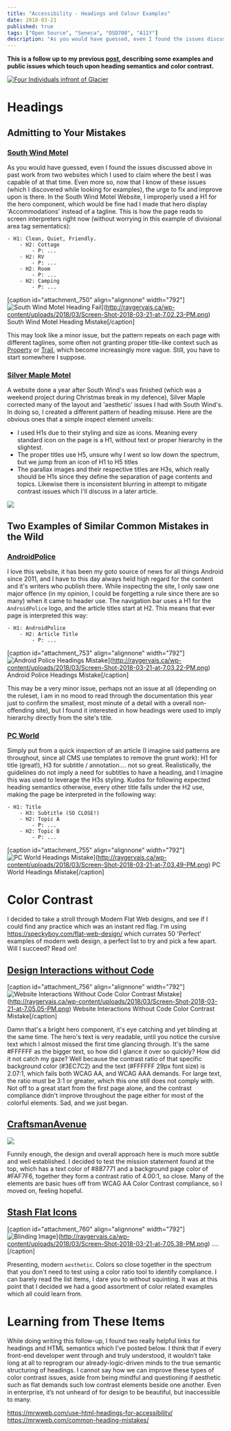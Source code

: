 ```yaml
---
title: "Accessibility - Headings and Colour Examples"
date: 2018-03-21
published: true
tags: ["Open Source", "Seneca", "OSD700", "A11Y"]
description: "As you would have guessed, even I found the issues discussed above in past work from two websites which I used to claim where the best I was capable of at that time. Even more so, now that I know of these issues (which I discovered while looking for examples), the urge to fix and improve upon is there. In the South Wind Motel Website, I improperly used a H1 for the hero component, which would be fine had I made that hero display 'Accommodations' instead of a tagline. Let's explore!"
---
```


**This is a follow up to my previous [post](http://raygervais.ca/understanding-u11yn-concerns-relating-to-modern-flat-design-and-screen-readers/), describing some examples and public issues which touch upon heading semantics and color contrast.**

[![Four Individuals infront of Glacier](https://images.unsplash.com/photo-1506223386276-e61b08b6c120?ixlib=rb-0.3.5&ixid=eyJhcHBfaWQiOjEyMDd9&s=bf6063733e5c8399f3a0f614a7efd8cf&auto=format&fit=crop&w=2167&q=80)](https://unsplash.com/@michaelhenry)

# Headings

## Admitting to Your Mistakes

### [South Wind Motel](www.southwindmotel.ca)

As you would have guessed, even I found the issues discussed above in past work from two websites which I used to claim where the best I was capable of at that time. Even more so, now that I know of these issues (which I discovered while looking for examples), the urge to fix and improve upon is there. In the South Wind Motel Website, I improperly used a H1 for the hero component, which would be fine had I made that hero display 'Accommodations' instead of a tagline. This is how the page reads to screen interpreters right now (without worrying in this example of divisional area tag sementatics):

```
- H1: Clean, Quiet, Friendly.
	- H2: Cottage
		- P: ...
	- H2: RV
		- P: ...
	- H2: Room
		- P: ...
	- H2: Camping
		- P: ...
```

[caption id="attachment_750" align="alignnone" width="792"]![South Wind Motel Heading Fail](./images/Screen-Shot-2018-03-21-at-7.02.23-PM-873x1024.png)](http://raygervais.ca/wp-content/uploads/2018/03/Screen-Shot-2018-03-21-at-7.02.23-PM.png) South Wind Motel Heading Mistake[/caption]

This may look like a minor issue, but the pattern repeats on each page with different taglines, some often not granting proper title-like context such as [Property](http://southwindmotel.ca/property.html) or [Trail](http://southwindmotel.ca/trail.html), which become increasingly more vague. Still, you have to start somewhere I suppose.

### [Silver Maple Motel](http://silvermaplemotel.ca/)

A website done a year after South Wind's was finished (which was a weekend project during Christmas break in my defence), Silver Maple corrected many of the layout and 'aesthetic' issues I had with South Wind's. In doing so, I created a different pattern of heading misuse. Here are the obvious ones that a simple inspect element unveils:

- I used H1s due to their styling and size as icons. Meaning every standard icon on the page is a H1, without text or proper hierarchy in the slightest.
- The proper titles use H5, unsure why I went so low down the spectrum, but we jump from an icon of H1 to H5 titles
- The parallax images and their respective titles are H3s, which really should be H1s since they define the separation of page contents and topics. Likewise there is inconsistent blurring in attempt to mitigate contrast issues which I'll discuss in a later article.

[![](./images/Screen-Shot-2018-03-21-at-7.35.48-PM-758x1024.png)](http://raygervais.ca/wp-content/uploads/2018/03/Screen-Shot-2018-03-21-at-7.35.48-PM.png)

## Two Examples of Similar Common Mistakes in the Wild

### [AndroidPolice](www.androidpolice.com)

I love this website, it has been my goto source of news for all things Android since 2011, and I have to this day always held high regard for the content and it's writers who publish there. While inspecting the site, I only saw one major offence (in my opinion, I could be forgetting a rule since there are so many) when it came to header use. The navigation bar uses a H1 for the `AndroidPolice` logo, and the article titles start at H2. This means that ever page is interpreted this way:

```
- H1: AndroidPolice
	- H2: Article Title
		- P: ...
```

[caption id="attachment_753" align="alignnone" width="792"]![Android Police Headings Mistake](./images/Screen-Shot-2018-03-21-at-7.03.22-PM-1024x917.png)](http://raygervais.ca/wp-content/uploads/2018/03/Screen-Shot-2018-03-21-at-7.03.22-PM.png) Android Police Headings Mistake[/caption]

This may be a very minor issue, perhaps not an issue at all (depending on the ruleset, I am in no mood to read through the documentation this year just to confirm the smallest, most minute of a detail with a overall non-offending site), but I found it interested in how headings were used to imply hierarchy directly from the site's title.

### [PC World](www.pcworld.com)

Simply put from a quick inspection of an article (I imagine said patterns are throughout, since all CMS use templates to remove the grunt work): H1 for title (great!), H3 for subtitle / annotation.... not so great. Realistically, the guidelines do not imply a need for subtitles to have a heading, and I imagine this was used to leverage the H3s styling. Kudos for following expected heading semantics otherwise, every other title falls under the H2 use, making the page be interpreted in the following way:

```
- H1: Title
    - H3: Subtitle (SO CLOSE!)
	- H2: Topic A
		- P: ...
	- H2: Topic B
		- P: ...
```

[caption id="attachment_755" align="alignnone" width="792"]![PC World Headings Mistake](./images/Screen-Shot-2018-03-21-at-7.03.49-PM-1024x696.png)](http://raygervais.ca/wp-content/uploads/2018/03/Screen-Shot-2018-03-21-at-7.03.49-PM.png) PC World Headings Mistake[/caption]

# Color Contrast

I decided to take a stroll through Modern Flat Web designs, and see if I could find any practice which was an instant red flag. I'm using https://speckyboy.com/flat-web-design/ which currates 50 'Perfect' examples of modern web design, a perfect list to try and pick a few apart. Will I succeed? Read on!

## [Design Interactions without Code](http://interactions.webflow.com/)

[caption id="attachment_756" align="alignnone" width="792"]![Website Interactions Without Code Color Contrast Mistake](./images/Screen-Shot-2018-03-21-at-7.05.05-PM-1024x536.png)](http://raygervais.ca/wp-content/uploads/2018/03/Screen-Shot-2018-03-21-at-7.05.05-PM.png) Website Interactions Without Code Color Contrast Mistake[/caption]

Damn that's a bright hero component, it's eye catching and yet blinding at the same time. The hero's text is very readable, until you notice the cursive text which I almost missed the first time glancing through. It's the same #FFFFFF as the bigger text, so how did I glance it over so quickly? How did it not catch my gaze? Well because the contrast ratio of that specific background color (#3EC7C2) and the text (#FFFFFF 29px font size) is 2.07:1, which fails both WCAG AA, and WCAG AAA demands. For large text, the ratio must be 3:1 or greater, which this one still does not comply with. Not off to a great start from the first page alone, and the contrast compliance didn't improve throughout the page either for most of the colorful elements. Sad, and we just began.

## [CraftsmanAvenue](http://craftsmanave.com/v2/)

[![](./images/Screen-Shot-2018-03-21-at-7.05.21-PM-1024x145.png)](http://raygervais.ca/wp-content/uploads/2018/03/Screen-Shot-2018-03-21-at-7.05.21-PM.png)

Funnily enough, the design and overall approach here is much more subtle and well established. I decided to test the mission statement found at the top, which has a text color of #887771 and a background page color of #FAF7F6, together they form a contrast ratio of 4.00:1, so close. Many of the elements are basic hues off from WCAG AA Color Contrast compliance, so I moved on, feeling hopeful.

## [Stash Flat Icons](http://stashflaticons.com/)

[caption id="attachment_760" align="alignnone" width="792"]![Blinding Image](./images/Screen-Shot-2018-03-21-at-7.05.38-PM-1024x312.png)](http://raygervais.ca/wp-content/uploads/2018/03/Screen-Shot-2018-03-21-at-7.05.38-PM.png) ....[/caption]

Presenting, modern `aesthetic`. Colors so close together in the spectrum that you don't need to test using a color ratio tool to identify compliance. I can barely read the list items, I dare you to without squinting. It was at this point that I decided we had a good assortment of color related examples which all could learn from.

# Learning from These Items

While doing writing this follow-up, I found two really helpful links for headings and HTML semantics which I’ve posted below. I think that if every front-end developer went through and truly understood, it wouldn’t take long at all to reprogram our already-logic-driven minds to the true semantic structuring of headings. I cannot say how we can improve these types of color contrast issues, aside from being mindful and questioning if aesthetic such as flat demands such low contrast elements beside one another. Even in enterprise, it’s not unheard of for design to be beautiful, but inaccessible to many.

https://mrwweb.com/use-html-headings-for-accessibility/ https://mrwweb.com/common-heading-mistakes/
